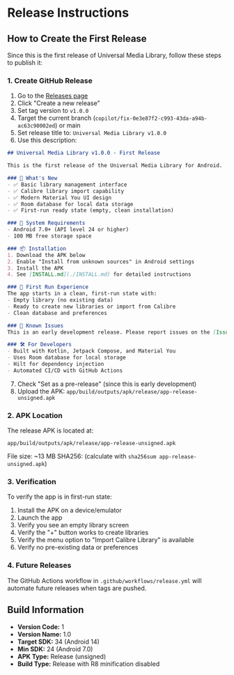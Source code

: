 # Release Instructions

## How to Create the First Release

Since this is the first release of Universal Media Library, follow these steps to publish it:

### 1. Create GitHub Release

1. Go to the [Releases page](https://github.com/Kaleaon/Android-calibre/releases)
2. Click "Create a new release"
3. Set tag version to `v1.0.0`
4. Target the current branch (`copilot/fix-0e3e87f2-c993-43da-a94b-ac63c90002ed`) or main
5. Set release title to: `Universal Media Library v1.0.0`
6. Use this description:

```markdown
## Universal Media Library v1.0.0 - First Release

This is the first release of the Universal Media Library for Android.

### 🎉 What's New
- ✅ Basic library management interface
- ✅ Calibre library import capability  
- ✅ Modern Material You UI design
- ✅ Room database for local data storage
- ✅ First-run ready state (empty, clean installation)

### 📱 System Requirements
- Android 7.0+ (API level 24 or higher)
- 100 MB free storage space

### 📦 Installation
1. Download the APK below
2. Enable "Install from unknown sources" in Android settings
3. Install the APK
4. See [INSTALL.md](./INSTALL.md) for detailed instructions

### 🚀 First Run Experience
The app starts in a clean, first-run state with:
- Empty library (no existing data)
- Ready to create new libraries or import from Calibre
- Clean database and preferences

### 🐛 Known Issues
This is an early development release. Please report issues on the [Issues page](https://github.com/Kaleaon/Android-calibre/issues).

### 🛠️ For Developers
- Built with Kotlin, Jetpack Compose, and Material You
- Uses Room database for local storage
- Hilt for dependency injection
- Automated CI/CD with GitHub Actions
```

7. Check "Set as a pre-release" (since this is early development)
8. Upload the APK: `app/build/outputs/apk/release/app-release-unsigned.apk`

### 2. APK Location

The release APK is located at:
```
app/build/outputs/apk/release/app-release-unsigned.apk
```

File size: ~13 MB
SHA256: (calculate with `sha256sum app-release-unsigned.apk`)

### 3. Verification

To verify the app is in first-run state:

1. Install the APK on a device/emulator
2. Launch the app
3. Verify you see an empty library screen
4. Verify the "+" button works to create libraries
5. Verify the menu option to "Import Calibre Library" is available
6. Verify no pre-existing data or preferences

### 4. Future Releases

The GitHub Actions workflow in `.github/workflows/release.yml` will automate future releases when tags are pushed.

## Build Information

- **Version Code:** 1
- **Version Name:** 1.0
- **Target SDK:** 34 (Android 14)
- **Min SDK:** 24 (Android 7.0)
- **APK Type:** Release (unsigned)
- **Build Type:** Release with R8 minification disabled